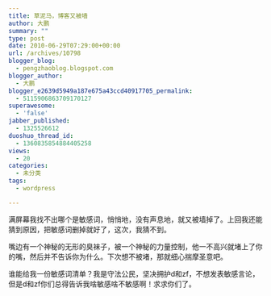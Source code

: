 ```yaml
---
title: 草泥马，博客又被墙
author: 大鹏
summary: ""
type: post
date: 2010-06-29T07:29:00+00:00
url: /archives/10798
blogger_blog:
  - pengzhaoblog.blogspot.com
blogger_author:
  - 大鹏
blogger_e2639d5949a187e675a43ccd40917705_permalink:
  - 5115906863709170127
superawesome:
  - 'false'
jabber_published:
  - 1325526612
duoshuo_thread_id:
  - 1360835854884405258
views:
  - 20
categories:
  - 未分类
tags:
  - wordpress

---
```

满屏幕我找不出哪个是敏感词，悄悄地，没有声息地，就又被墙掉了。上回我还能猜到原因，把敏感词删掉就好了，这次，我猜不到。

嘴边有一个神秘的无形的臭袜子，被一个神秘的力量控制，他一不高兴就堵上了你的嘴，然后并不告诉你为什么。下次想不被堵，那就细心揣摩圣意吧。

谁能给我一份敏感词清单？我是守法公民，坚决拥护d和zf，不想发表敏感言论，但是d和zf你们总得告诉我啥敏感啥不敏感啊！求求你们了。
